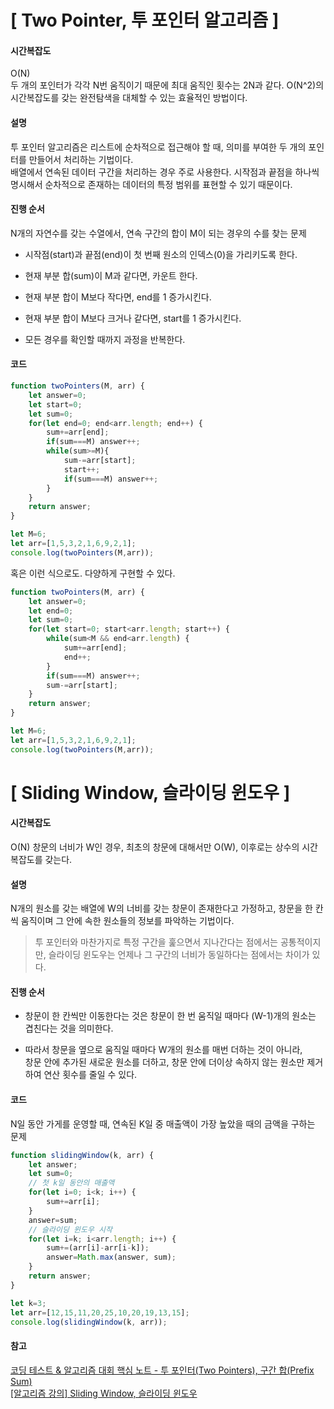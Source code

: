 # [ Two Pointer, 투 포인터 알고리즘 ]

#### 시간복잡도
O(N)  
두 개의 포인터가 각각 N번 움직이기 때문에 최대 움직인 횟수는 2N과 같다. O(N^2)의 시간복잡도를 갖는 완전탐색을 대체할 수 있는 효율적인 방법이다.

#### 설명
투 포인터 알고리즘은 리스트에 순차적으로 접근해야 할 때, 의미를 부여한 두 개의 포인터를 만들어서 처리하는 기법이다.  
배열에서 연속된 데이터 구간을 처리하는 경우 주로 사용한다. 시작점과 끝점을 하나씩 명시해서 순차적으로 존재하는 데이터의 특정 범위를 표현할 수 있기 때문이다.

#### 진행 순서
N개의 자연수를 갖는 수열에서, 연속 구간의 합이 M이 되는 경우의 수를 찾는 문제

+ 시작점(start)과 끝점(end)이 첫 번째 원소의 인덱스(0)을 가리키도록 한다.

+ 현재 부분 합(sum)이 M과 같다면, 카운트 한다.

+ 현재 부분 합이 M보다 작다면, end를 1 증가시킨다.

+ 현재 부분 합이 M보다 크거나 같다면, start를 1 증가시킨다.

+ 모든 경우를 확인할 때까지 과정을 반복한다.

#### 코드
```javascript
function twoPointers(M, arr) {
    let answer=0;
    let start=0;
    let sum=0;
    for(let end=0; end<arr.length; end++) {
        sum+=arr[end];
        if(sum===M) answer++;
        while(sum>=M){
            sum-=arr[start];
            start++;
            if(sum===M) answer++;
        }
    }
    return answer;
}

let M=6;
let arr=[1,5,3,2,1,6,9,2,1];
console.log(twoPointers(M,arr));
```
혹은 이런 식으로도. 다양하게 구현할 수 있다.
```javascript
function twoPointers(M, arr) {
    let answer=0;
    let end=0;
    let sum=0;
    for(let start=0; start<arr.length; start++) {
        while(sum<M && end<arr.length) {
            sum+=arr[end];
            end++;
        }
        if(sum===M) answer++;
        sum-=arr[start];
    }
    return answer;
}

let M=6;
let arr=[1,5,3,2,1,6,9,2,1];
console.log(twoPointers(M,arr));
```  
  

# [ Sliding Window, 슬라이딩 윈도우 ]

#### 시간복잡도
O(N)
창문의 너비가 W인 경우, 최초의 창문에 대해서만 O(W), 이후로는 상수의 시간복잡도를 갖는다.

#### 설명
N개의 원소를 갖는 배열에 W의 너비를 갖는 창문이 존재한다고 가정하고, 창문을 한 칸씩 움직이며 그 안에 속한 원소들의 정보를 파악하는 기법이다.  


> 투 포인터와 마찬가지로 특정 구간을 훑으면서 지나간다는 점에서는 공통적이지만, 슬라이딩 윈도우는 언제나 그 구간의 너비가 동일하다는 점에서는 차이가 있다.

#### 진행 순서
+ 창문이 한 칸씩만 이동한다는 것은 창문이 한 번 움직일 때마다 (W-1)개의 원소는 겹친다는 것을 의미한다.  

+ 따라서 창문을 옆으로 움직일 때마다 W개의 원소를 매번 더하는 것이 아니라,  
창문 안에 추가된 새로운 원소를 더하고, 창문 안에 더이상 속하지 않는 원소만 제거하여 연산 횟수를 줄일 수 있다.

#### 코드
N일 동안 가게를 운영할 때, 연속된 K일 중 매출액이 가장 높았을 때의 금액을 구하는 문제

```javascript
function slidingWindow(k, arr) {
    let answer;
    let sum=0;
    // 첫 k일 동안의 매출액
    for(let i=0; i<k; i++) {
        sum+=arr[i];
    }
    answer=sum;
    // 슬라이딩 윈도우 시작
    for(let i=k; i<arr.length; i++) {
        sum+=(arr[i]-arr[i-k]);
        answer=Math.max(answer, sum);
    }
    return answer;
}

let k=3;
let arr=[12,15,11,20,25,10,20,19,13,15];
console.log(slidingWindow(k, arr));
```

#### 참고
[코딩 테스트 & 알고리즘 대회 핵심 노트 - 투 포인터(Two Pointers), 구간 합(Prefix Sum)](https://www.youtube.com/watch?v=rI8NRQsAS_s&t=382s)  
[[알고리즘 강의] Sliding Window, 슬라이딩 윈도우](https://www.youtube.com/watch?v=uH9VJRIpIDY)